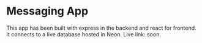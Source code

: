 # Messaging App

This app has been built with express in the backend and react for frontend. It connects to a live database hosted in Neon. Live link: soon.

